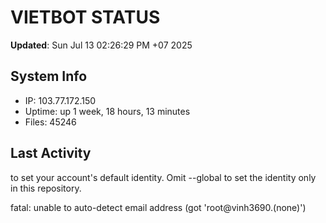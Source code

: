 # VIETBOT STATUS
**Updated**: Sun Jul 13 02:26:29 PM +07 2025

## System Info
- IP: 103.77.172.150
- Uptime: up 1 week, 18 hours, 13 minutes
- Files: 45246

## Last Activity

to set your account's default identity.
Omit --global to set the identity only in this repository.

fatal: unable to auto-detect email address (got 'root@vinh3690.(none)')
